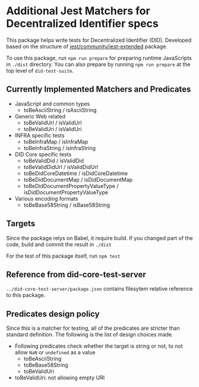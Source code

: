 # Additional Jest Matchers for Decentralized Identifier specs

This package helps write tests for Decentralized Identifier (DID).
Developed based on the structure of [jest/community/jest-extended](https://github.com/jest-community/jest-extended) package.

To use this package, run `npm run prepare` for preparing runtime JavaScripts in `./dist` directory.
You can also prepare by running `npm run prepare` at the top level of `did-test-suite`.

## Currently Implemented Matchers and Predicates

- JavaScript and common types
  - toBeAsciiString / isAsciiString
- Generic Web related
  - toBeValidUrl / isValidUrl
  - toBeValidUri / isValidUri
- INFRA specific tests
  - toBeInfraMap / isInfraMap
  - toBeInfraString / isInfraString
- DID Core specific tests
  - toBeValidDid / isValidDid
  - toBeValidDidUrl / isValidDidUrl
  - toBeDidCoreDatetime / isDidCoreDatetime
  - toBeDidDocumentMap / isDidDocumentMap
  - toBeDidDocumentPropertyValueType / isDidDocumentPropertyValueType
- Various encoding formats
  - toBeBase58String / isBase58String
  
## Targets

Since the package relys on Babel, it require build.
If you changed part of the code, build and commit the result in `./dist`

For the test of this package itself, run `npm test`

## Reference from did-core-test-server

`../did-core-test-server/package.json` contains filesytem relative reference to this package.

## Predicates design policy

Since this is a matcher for testing, all of the predicates are stricter than standard definition.
The following is the list of design choices made.

- Following predicates check whether the target is string or not, to not allow `NaN` or `undefined` as a value
  - toBeAsciiString
  - toBeBase58String
  - toBeValidUri
- toBeValidUri: not allowing empty URI
